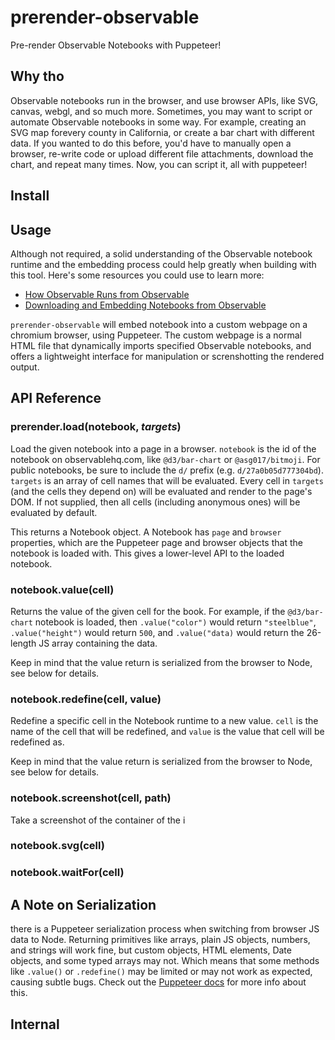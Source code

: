 # prerender-observable

Pre-render Observable Notebooks with Puppeteer!

## Why tho

Observable notebooks run in the browser, and use browser APIs, like SVG, canvas, webgl, and so much more. Sometimes, you may want to script or automate Observable notebooks in some way. For example, creating an SVG map forevery county in California, or create a bar chart with different data. If you wanted to do this before, you'd have to manually open a browser, re-write code or upload different file attachments, download the chart, and repeat many times. Now, you can script it, all with puppeteer!

## Install

## Usage

Although not required, a solid understanding of the Observable notebook runtime and the embedding process could help greatly when building with this tool. Here's some resources you could use to learn more:

- [How Observable Runs from Observable](https://observablehq.com/@observablehq/how-observable-runs)
- [Downloading and Embedding Notebooks from Observable](https://observablehq.com/@observablehq/downloading-and-embedding-notebooks)

`prerender-observable` will embed notebook into a custom webpage on a chromium browser, using Puppeteer. The custom webpage is a normal HTML file that dynamically imports specified Observable notebooks, and offers a lightweight interface for manipulation or screnshotting the rendered output.

## API Reference

### prerender.**load**(notebook, _targets_)

Load the given notebook into a page in a browser. `notebook` is the id of the notebook on observablehq.com, like `@d3/bar-chart` or `@asg017/bitmoji`. For public notebooks, be sure to include the `d/` prefix (e.g. `d/27a0b05d777304bd`). `targets` is an array of cell names that will be evaluated. Every cell in `targets` (and the cells they depend on) will be evaluated and render to the page's DOM. If not supplied, then all cells (including anonymous ones) will be evaluated by default.

This returns a Notebook object. A Notebook has `page` and `browser` properties, which are the Puppeteer page and browser objects that the notebook is loaded with. This gives a lower-level API to the loaded notebook.

### notebook.**value**(cell)

Returns the value of the given cell for the book. For example, if the `@d3/bar-chart` notebook is loaded, then `.value("color")` would return `"steelblue"`, `.value("height")` would return `500`, and `.value("data)` would return the 26-length JS array containing the data.

Keep in mind that the value return is serialized from the browser to Node, see below for details.

### notebook.**redefine**(cell, value)

Redefine a specific cell in the Notebook runtime to a new value. `cell` is the name of the cell that will be redefined, and `value` is the value that cell will be redefined as.

Keep in mind that the value return is serialized from the browser to Node, see below for details.

### notebook.**screenshot**(cell, path)

Take a screenshot of the container of the i

### notebook.**svg**(cell)

### notebook.**waitFor**(cell)

## A Note on Serialization

there is a Puppeteer serialization process when switching from browser JS data to Node. Returning primitives like arrays, plain JS objects, numbers, and strings will work fine, but custom objects, HTML elements, Date objects, and some typed arrays may not. Which means that some methods like `.value()` or `.redefine()` may be limited or may not work as expected, causing subtle bugs. Check out the [Puppeteer docs](https://pptr.dev/#?product=Puppeteer&version=v3.1.0&show=api-pageevaluatepagefunction-args) for more info about this.

## Internal
